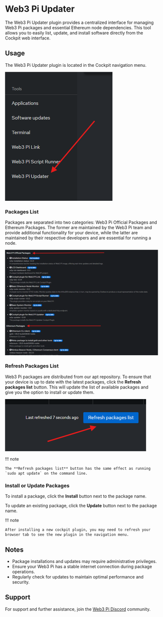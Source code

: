 # Web3 Pi Updater

The Web3 Pi Updater plugin provides a centralized interface for managing Web3 Pi packages and essential Ethereum node dependencies. This tool allows you to easily list, update, and install software directly from the Cockpit web interface.

## Usage

The Web3 Pi Updater plugin is located in the Cockpit navigation menu.

![Web3 Pi Updater in Cockpit](../../img/updater-in-cockpit.png)

### Packages List

Packages are separated into two categories: Web3 Pi Official Packages and Ethereum Packages. The former are maintained by the Web3 Pi team and provide additional functionality for your device, while the latter are maintained by their respective developers and are essential for running a node.

![Packages split into categories](../../img/updater-packages.png)

### Refresh Packages List

Web3 Pi packages are distributed from our apt repository. To ensure that your device is up to date with the latest packages, click the **Refresh packages list** button. This will update the list of available packages and give you the option to install or update them.

![Refresh Packages List button](../../img/updater-refresh.png)

!!! note

    The **Refresh packages list** button has the same effect as running `sudo apt update` on the command line.

### Install or Update Packages

To install a package, click the **Install** button next to the package name.

To update an existing package, click the **Update** button next to the package name.

!!! note

    After installing a new cockpit plugin, you may need to refresh your browser tab to see the new plugin in the navigation menu.

## Notes

- Package installations and updates may require administrative privileges.
- Ensure your Web3 Pi has a stable internet connection during package operations.
- Regularly check for updates to maintain optimal performance and security.

## Support

For support and further assistance, join the [Web3 Pi Discord](https://discord.gg/aDMw5zeUZ4) community.
